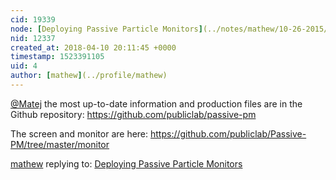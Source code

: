 ```yaml
---
cid: 19339
node: [Deploying Passive Particle Monitors](../notes/mathew/10-26-2015/deploying-passive-particle-monitors)
nid: 12337
created_at: 2018-04-10 20:11:45 +0000
timestamp: 1523391105
uid: 4
author: [mathew](../profile/mathew)
---
```


[@Matej](/profile/Matej)
the most up-to-date information and production files are in the Github repository:
https://github.com/publiclab/passive-pm

The screen and monitor are here:
https://github.com/publiclab/Passive-PM/tree/master/monitor

[mathew](../profile/mathew) replying to: [Deploying Passive Particle Monitors](../notes/mathew/10-26-2015/deploying-passive-particle-monitors)

